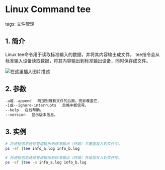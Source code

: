 #  Linux Command tee 
tags: 文件管理

## 1. 简介
Linux tee命令用于读取标准输入的数据，并将其内容输出成文件。
tee指令会从标准输入设备读取数据，将其内容输出到标准输出设备，同时保存成文件。

![在这里插入图片描述](https://img-blog.csdnimg.cn/a3de4dde357c4a8a95d3757e47d82e51.png)

## 2. 参数

```bash
-a或--append 　附加到既有文件的后面，而非覆盖它．
-i或--ignore-interrupts 　忽略中断信号。
--help 　在线帮助。
--version 　显示版本信息。
```

## 3. 实例

```bash
# 将进程信息通过管道输出到标准输出（终端）并覆盖写入到文件中。
ps -ef |tee info_a.log info_b.log

# 将进程信息通过管道输出到标准输出（终端）并追加写入到文件中。
ps -ef |tee -a info_a.log info_b.log
```
